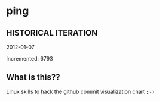 # ping

## HISTORICAL ITERATION
2012-01-07

Incremented: 6793

## What is this?? 
Linux skills to hack the github commit visualization chart `;-)`
